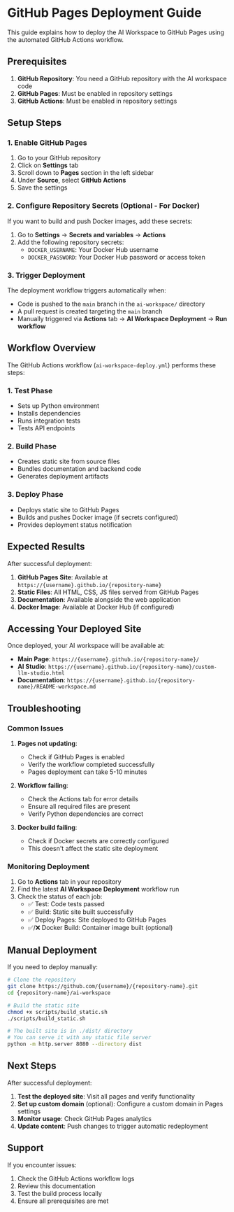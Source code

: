 # GitHub Pages Deployment Guide

This guide explains how to deploy the AI Workspace to GitHub Pages using the automated GitHub Actions workflow.

## Prerequisites

1. **GitHub Repository**: You need a GitHub repository with the AI workspace code
2. **GitHub Pages**: Must be enabled in repository settings
3. **GitHub Actions**: Must be enabled in repository settings

## Setup Steps

### 1. Enable GitHub Pages

1. Go to your GitHub repository
2. Click on **Settings** tab
3. Scroll down to **Pages** section in the left sidebar
4. Under **Source**, select **GitHub Actions**
5. Save the settings

### 2. Configure Repository Secrets (Optional - For Docker)

If you want to build and push Docker images, add these secrets:

1. Go to **Settings** → **Secrets and variables** → **Actions**
2. Add the following repository secrets:
   - `DOCKER_USERNAME`: Your Docker Hub username
   - `DOCKER_PASSWORD`: Your Docker Hub password or access token

### 3. Trigger Deployment

The deployment workflow triggers automatically when:
- Code is pushed to the `main` branch in the `ai-workspace/` directory
- A pull request is created targeting the `main` branch
- Manually triggered via **Actions** tab → **AI Workspace Deployment** → **Run workflow**

## Workflow Overview

The GitHub Actions workflow (`ai-workspace-deploy.yml`) performs these steps:

### 1. Test Phase
- Sets up Python environment
- Installs dependencies
- Runs integration tests
- Tests API endpoints

### 2. Build Phase
- Creates static site from source files
- Bundles documentation and backend code
- Generates deployment artifacts

### 3. Deploy Phase
- Deploys static site to GitHub Pages
- Builds and pushes Docker image (if secrets configured)
- Provides deployment status notification

## Expected Results

After successful deployment:

1. **GitHub Pages Site**: Available at `https://{username}.github.io/{repository-name}`
2. **Static Files**: All HTML, CSS, JS files served from GitHub Pages
3. **Documentation**: Available alongside the web application
4. **Docker Image**: Available at Docker Hub (if configured)

## Accessing Your Deployed Site

Once deployed, your AI workspace will be available at:
- **Main Page**: `https://{username}.github.io/{repository-name}/`
- **AI Studio**: `https://{username}.github.io/{repository-name}/custom-llm-studio.html`
- **Documentation**: `https://{username}.github.io/{repository-name}/README-workspace.md`

## Troubleshooting

### Common Issues

1. **Pages not updating**: 
   - Check if GitHub Pages is enabled
   - Verify the workflow completed successfully
   - Pages deployment can take 5-10 minutes

2. **Workflow failing**:
   - Check the Actions tab for error details
   - Ensure all required files are present
   - Verify Python dependencies are correct

3. **Docker build failing**:
   - Check if Docker secrets are correctly configured
   - This doesn't affect the static site deployment

### Monitoring Deployment

1. Go to **Actions** tab in your repository
2. Find the latest **AI Workspace Deployment** workflow run
3. Check the status of each job:
   - ✅ Test: Code tests passed
   - ✅ Build: Static site built successfully  
   - ✅ Deploy Pages: Site deployed to GitHub Pages
   - ✅/❌ Docker Build: Container image built (optional)

## Manual Deployment

If you need to deploy manually:

```bash
# Clone the repository
git clone https://github.com/{username}/{repository-name}.git
cd {repository-name}/ai-workspace

# Build the static site
chmod +x scripts/build_static.sh
./scripts/build_static.sh

# The built site is in ./dist/ directory
# You can serve it with any static file server
python -m http.server 8080 --directory dist
```

## Next Steps

After successful deployment:

1. **Test the deployed site**: Visit all pages and verify functionality
2. **Set up custom domain** (optional): Configure a custom domain in Pages settings
3. **Monitor usage**: Check GitHub Pages analytics
4. **Update content**: Push changes to trigger automatic redeployment

## Support

If you encounter issues:
1. Check the GitHub Actions workflow logs
2. Review this documentation
3. Test the build process locally
4. Ensure all prerequisites are met
